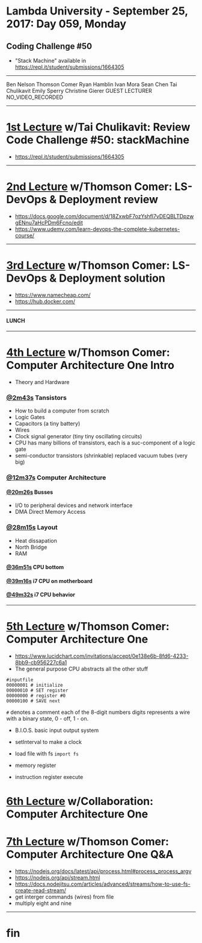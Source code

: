 # Lambda University - September 25, 2017: Day 059, Monday
## Coding Challenge #50
- "Stack Machine" available in https://repl.it/student/submissions/1664305
***
Ben Nelson
Thomson Comer
Ryan Hamblin
Ivan Mora
Sean Chen
Tai Chulikavit
Emily Sperry
Christine Gierer
GUEST LECTURER
NO_VIDEO_RECORDED
***
# [1st Lecture](https://youtu.be/w-kcXRj0Tu4) w/Tai Chulikavit: Review Code Challenge #50: stackMachine
- https://repl.it/student/submissions/1664305

***
# [2nd Lecture](VIDEO_RECORDED_NOT_POSTED) w/Thomson Comer: LS-DevOps & Deployment review
- https://docs.google.com/document/d/18ZxwbF7ozYshfl7vDEQBLTDpzwgENnu7aHcPDm6Fcno/edit
- https://www.udemy.com/learn-devops-the-complete-kubernetes-course/

***
# [3rd Lecture](VIDEO_RECORDED_NOT_POSTED) w/Thomson Comer: LS-DevOps & Deployment solution
- https://www.namecheap.com/
- https://hub.docker.com/

***
#### LUNCH
***
# [4th Lecture](https://youtu.be/QuPWki6vMMI) w/Thomson Comer: Computer Architecture One Intro
- Theory and Hardware
### [@2m43s](https://youtu.be/QuPWki6vMMI?=2m43s) Tansistors
  - How to build a computer from scratch
  - Logic Gates
  - Capacitors (a tiny battery)
  - Wires
  - Clock signal generator (tiny tiny oscillating circuits)
  - CPU has many billions of transistors, each is a suc-component of a logic gate
  - semi-conductor transistors (shrinkable) replaced vacuum tubes (very big)

### [@12m37s](https://youtu.be/QuPWki6vMMI?=12m37s) Computer Architecture
#### [@20m26s](https://youtu.be/QuPWki6vMMI?=20m26s) Busses
  - I/O to peripheral devices and network interface
  - DMA Direct Memory Access

### [@28m15s](https://youtu.be/QuPWki6vMMI?=28m15s) Layout
  - Heat dissapation
  - North Bridge
  - RAM
#### [@36m51s](https://youtu.be/QuPWki6vMMI?=36m51s) CPU bottom
#### [@39m16s](https://youtu.be/QuPWki6vMMI?=39m16s) i7 CPU on motherboard
#### [@49m32s](https://youtu.be/QuPWki6vMMI?=49m32s) i7 CPU behavior

***
# [5th Lecture](https://youtu.be/82F93iymaaU) w/Thomson Comer: Computer Architecture One
- https://www.lucidchart.com/invitations/accept/0e138e6b-8fd6-4233-8bb9-cb956227c6a1
- The general purpose CPU abstracts all the other stuff
```
#inputfile
00000001 # initialize
00000010 # SET register
00000000 # register #0
00000100 # SAVE next
```

`#` denotes a comment
each of the 8-digit numbers digits represents a wire with a binary state, 0 - off, 1 - on.

- B.I.O.S. basic input output system

- setInterval to make a clock
- load file with fs `import fs`
- memory register
- instruction register execute

# [6th Lecture](VIDEO_RECORDED_NOT_POSTED) w/Collaboration: Computer Architecture One

# [7th Lecture](VIDEO_RECORDED_NOT_POSTED) w/Thomson Comer: Computer Architecture One Q&A
- https://nodejs.org/docs/latest/api/process.html#process_process_argv
- https://nodejs.org/api/stream.html
- https://docs.nodejitsu.com/articles/advanced/streams/how-to-use-fs-create-read-stream/
- get interger commands (wires) from file
- multiply eight and nine

***
# fin
